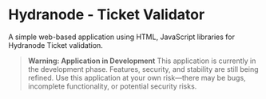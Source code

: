 # Hydranode - Ticket Validator

A simple web-based application using HTML, JavaScript libraries for Hydranode Ticket validation.

> **Warning: Application in Development**
> This application is currently in the development phase. Features, security, and stability are still being refined.
> Use this application at your own risk—there may be bugs, incomplete functionality, or potential security risks.
